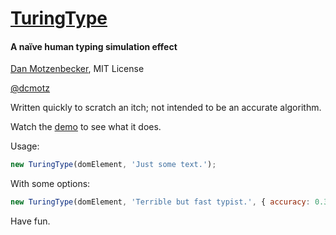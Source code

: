 # [TuringType](http://oxism.com/TuringType)
#### A naïve human typing simulation effect
[Dan Motzenbecker](http://oxism.com), MIT License

[@dcmotz](http://twitter.com/dcmotz)

Written quickly to scratch an itch; not intended to be an accurate algorithm.

Watch the [demo](http://oxism.com/TuringType) to see what it does.

Usage:
```javascript
new TuringType(domElement, 'Just some text.');
```

With some options:
```javascript
new TuringType(domElement, 'Terrible but fast typist.', { accuracy: 0.3, interval: 20, callback: allDone });
```

Have fun.
